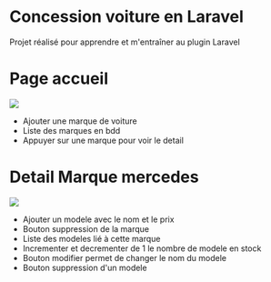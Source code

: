 <h1 style="text-align=center; text-decoration=underline;">Concession voiture en Laravel</h1>
<p>Projet réalisé pour apprendre et m'entraîner au plugin Laravel</p>

<h1>Page accueil</h1>
<img src="https://raw.githubusercontent.com/m-salaun/concessionHistorique/main/images/accueilConcession.PNG?token=GHSAT0AAAAAACIUJPZCLHPB6WFQ4P3I6L32ZJGLWEA">
<ul>
    <li>Ajouter une marque de voiture</li>
    <li>Liste des marques en bdd</li>
    <li>Appuyer sur une marque pour voir le detail</li>
</ul>

<h1>Detail Marque mercedes</h1>
<img src="https://raw.githubusercontent.com/m-salaun/concessionHistorique/main/images/PageMercedesDetail.PNG?token=GHSAT0AAAAAACIUJPZCDMUWU3WV552WW43WZJGLT7Q">
<ul>
    <li>Ajouter un modele avec le nom et le prix</li>
    <li>Bouton suppression de la marque</li>
    <li>Liste des modeles lié à cette marque</li>
    <li>Incrementer et decrementer de 1 le nombre de modele en stock</li>
    <li>Bouton modifier permet de changer le nom du modele</li>
    <li>Bouton suppression d'un modele</li>
</ul>
